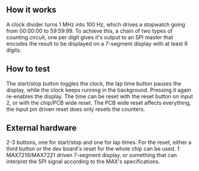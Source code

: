 <!---

This file is used to generate your project datasheet. Please fill in the information below and delete any unused
sections.

You can also include images in this folder and reference them in the markdown. Each image must be less than
512 kb in size, and the combined size of all images must be less than 1 MB.
-->

## How it works

A clock divider turns 1 MHz into 100 Hz, which drives a stopwatch going from 00:00:00 to 59:59:99. To achieve this, a chain of two types of counting circuit, one per digit gives it's output to an SPI master that encodes the result to be displayed on a 7-segment display with at least 6 digits.

## How to test

The start/stop button toggles the clock, the lap time button pauses the display, while the clock keeps running in the background. Pressing it again re-enables the display. The time can be reset with the reset button on input 2, or with the chip/PCB wide reset. The PCB wide reset affects everything, the input pin driven reset does only resets the counters.

## External hardware

2-3 buttons, one for start/stop and one for lap times. For the reset, either a third button or the dev board's reset for the whole chip can be used.
1 MAX7219/MAX7221 driven 7-segment display, or something that can interpret the SPI signal according to the MAX's specifications.

